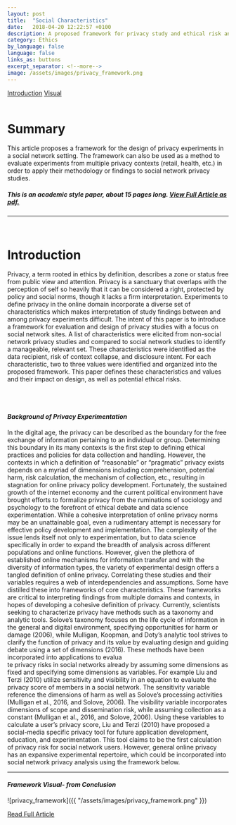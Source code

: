 ```yaml
---
layout: post
title:  "Social Characteristics"
date:   2018-04-20 12:22:57 +0100
description: A proposed framework for privacy study and ethical risk analysis
category: Ethics
by_language: false
language: false
links_as: buttons
excerpt_separator: <!--more-->
image: /assets/images/privacy_framework.png
---
```


<div id="nav" class="clearfix">
<a href="#design">Introduction</a>  
<a href="#visual">Visual</a>  
</div>
<br>
<h1><a name="summary"></a>Summary</h1>
This article proposes a framework for the design of privacy experiments in a social network setting. The framework can also be used as a method to evaluate experiments from multiple privacy contexts (retail, health, etc.) in order to apply their methodology or findings to social network privacy studies.  
<br>

##### This is an academic style paper, about 15 pages long. [View Full Article as pdf.]({{site.baseurl}}/assets/Ethics_Social_Article.pdf)

<hr class="style-thin">
<!--more-->
<br>
<h1><a name="Introduction"></a>Introduction</h1>

Privacy, a term rooted in ethics by definition, describes a zone or status free from public view and attention. Privacy is a sanctuary that overlaps with the perception of self so heavily that it can be considered a right, protected by policy and social norms, though it lacks a firm interpretation. Experiments to define privacy in the online domain incorporate a diverse set of characteristics which makes interpretation of study findings between and among privacy experiments difficult. The intent of this paper is to introduce a framework for evaluation and design of privacy studies with a focus on social network sites. A list of characteristics were elicited from non-social network privacy studies and compared to social network studies to identify a manageable, relevant set. These characteristics were identified as the data recipient, risk of context collapse, and disclosure intent. For each characteristic, two to three values were identified and organized into the proposed framework. This paper defines these characteristics and values and their impact on design, as well as potential ethical risks.

<br><br>
#### *Background of Privacy Experimentation*

In the digital age, the privacy can be described as the boundary for the free exchange of information pertaining to an individual or group. Determining this boundary in its many contexts is the first step to defining ethical practices  and policies for data collection and handling. However, the contexts in which a definition of “reasonable” or “pragmatic” privacy exists depends on a myriad of dimensions including comprehension,  potential harm, risk calculation, the mechanism of collection, etc., resulting in stagnation for online privacy policy development. Fortunately, the sustained growth of the internet economy and the current political environment have brought efforts to formalize privacy from the ruminations of sociology and psychology to the forefront of ethical debate and data science experimentation. While a cohesive interpretation of online privacy norms may be an unattainable goal, even a rudimentary attempt is necessary for effective policy development and implementation.
The complexity of the issue lends itself not only to experimentation, but to data science specifically in order to expand the breadth of analysis across different populations and online functions. However, given the plethora of established online mechanisms for information transfer and with the diversity of information types, the variety of experimental design offers a tangled definition of online privacy. Correlating these studies and their variables requires a web of interdependencies and assumptions. Some have distilled these into frameworks of core characteristics. These frameworks are critical to interpreting findings from multiple domains and contexts, in hopes of developing a cohesive definition of privacy.
Currently, scientists seeking to characterize privacy have methods such as a taxonomy and analytic tools.  Solove’s taxonomy focuses on the life cycle of information in the general and digital environment, specifying opportunities for harm or damage (2006), while Mulligan, Koopman, and Doty’s analytic tool strives to clarify the function of privacy and its value by evaluating design and guiding debate using a set of dimensions (2016). These methods have been incorporated into applications to evalua
<br>te privacy risks in social networks already by assuming some dimensions as fixed and specifying some dimensions as variables. For example Liu and Terzi (2010) utilize sensitivity and visibility in an equation to evaluate the privacy score of members in a social network. The sensitivity variable reference the dimensions of harm as well as Solove’s  processing activities (Mulligan et al., 2016, and Solove, 2006). The visibility variable incorporates dimensions of scope and dissemination risk, while assuming collection as a constant (Mulligan et al., 2016, and Solove, 2006). Using these variables to calculate a user’s privacy score, Liu and Terzi (2010) have proposed a social-media specific privacy tool for future application development, education, and experimentation. This tool claims to be the first calculation of  privacy risk for social network users. However, general online privacy has an expansive experimental repertoire, which could be incorporated into social network privacy analysis using the framework below.

<hr class="style-thin">

<a name="visual"></a>
#### *Framework Visual- from Conclusion*

![privacy_framework]({{ "/assets/images/privacy_framework.png"  }})

[Read Full Article]({{site.baseurl}}/assets/Ethics_Social_Article.pdf)
